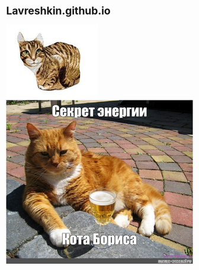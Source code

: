 # Lavreshkin.github.io
![](https://github.com/Lavreshkin/Lavreshkin.github.io/blob/main/Copy1.jpg)
![](https://github.com/Lavreshkin/Lavreshkin.github.io/blob/main/Copy2.jpg)
